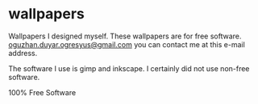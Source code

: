 # wallpapers
Wallpapers I designed myself.
These wallpapers are for free software.
oguzhan.duyar.ogresyus@gmail.com you can contact me at this e-mail address.


The software I use is gimp and inkscape.
I certainly did not use non-free software.

100% Free Software
